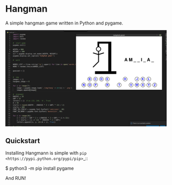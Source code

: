 Hangman
=======

A simple hangman game written in Python and pygame.

![picture](hangman.png)


Quickstart
----------

Installing Hangmann is simple with `pip
<https://pypi.python.org/pypi/pip>`_::

  $ python3 -m pip install pygame
  
And RUN!
